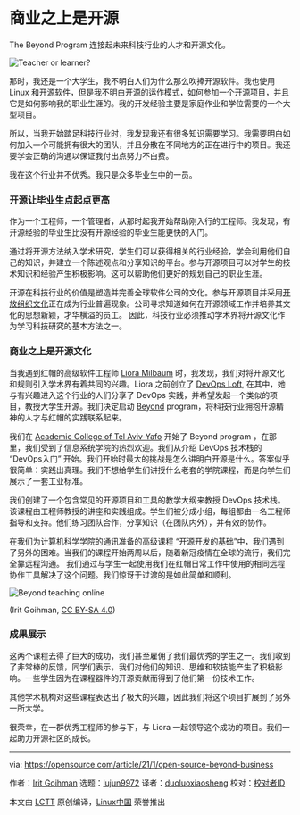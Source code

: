 [#]: collector: (lujun9972)
[#]: translator: (duoluoxiaosheng )
[#]: reviewer: ( )
[#]: publisher: ( )
[#]: url: ( )
[#]: subject: (How to teach open source beyond business)
[#]: via: (https://opensource.com/article/21/1/open-source-beyond-business)
[#]: author: (Irit Goihman https://opensource.com/users/iritgoihman)

商业之上是开源
======

The Beyond Program 连接起未来科技行业的人才和开源文化。

![Teacher or learner?][1]

那时，我还是一个大学生，我不明白人们为什么那么吹捧开源软件。我也使用 Linux 和开源软件，但是我不明白开源的运作模式，如何参加一个开源项目，并且它是如何影响我的职业生涯的。我的开发经验主要是家庭作业和学位需要的一个大型项目。

所以，当我开始踏足科技行业时，我发现我还有很多知识需要学习。我需要明白如何加入一个可能拥有很大的团队，并且分散在不同地方的正在进行中的项目。我还要学会正确的沟通以保证我付出点努力不白费。

我在这个行业并不优秀。我只是众多毕业生中的一员。

### 开源让毕业生点起点更高

作为一个工程师，一个管理者，从那时起我开始帮助刚入行的工程师。我发现，有开源经验的毕业生比没有开源经验的毕业生能更快的入门。

通过将开源方法纳入学术研究，学生们可以获得相关的行业经验，学会利用他们自己的知识，并建立一个陈述观点和分享知识的平台。参与开源项目可以对学生的技术知识和经验产生积极影响。这可以帮助他们更好的规划自己的职业生涯。

开源在科技行业的价值是塑造并完善全球软件公司的文化。参与开源项目并采用[开放组织文化][2]正在成为行业普遍现象。公司寻求知道如何在开源领域工作并培养其文化的思想新颖，才华横溢的员工。
因此，科技行业必须推动学术界将开源文化作为学习科技研究的基本方法之一。

### 商业之上是开源文化

当我遇到红帽的高级软件工程师 [Liora Milbaum][3] 时，我发现，我们对将开源文化和规则引入学术界有着共同的兴趣。Liora 之前创立了 [DevOps Loft][4], 在其中，她与有兴趣进入这个行业的人们分享了 DevOps 实践，并希望发起一个类似的项目，教授大学生开源。我们决定启动 [Beyond][5] program，将科技行业拥抱开源精神的人才与红帽的实践联系起来。

我们在 [Academic College of Tel Aviv-Yafo][6] 开始了 Beyond program ，在那里，我们受到了信息系统学院的热烈欢迎。我们从介绍 DevOps 技术栈的 “DevOps入门” 开始。我们开始时最大的挑战是怎么讲明白开源是什么。答案似乎很简单：实践出真理。我们不想给学生们讲授什么老套的学院课程，而是向学生们展示了一套工业标准。

我们创建了一个包含常见的开源项目和工具的教学大纲来教授 DevOps 技术栈。该课程由工程师教授的讲座和实践组成。学生们被分成小组，每组都由一名工程师指导和支持。他们练习团队合作，分享知识（在团队内外），并有效的协作。

在我们为计算机科学学院的通讯准备的高级课程 “开源开发的基础”中，我们遇到了另外的困难。当我们的课程开始两周以后，随着新冠疫情在全球的流行，我们完全靠远程沟通。 我们通过与学生一起使用我们在红帽日常工作中使用的相同远程协作工具解决了这个问题。我们惊讶于过渡的是如此简单和顺利。

![Beyond teaching online][7]

(Irit Goihman, [CC BY-SA 4.0][8])

### 成果展示

这两个课程去得了巨大的成功，我们甚至雇佣了我们最优秀的学生之一。我们收到了非常棒的反馈，同学们表示，我们对他们的知识、思维和软技能产生了积极影响。一些学生因为在课程器件的开源贡献而得到了他们第一份技术工作。

其他学术机构对这些课程表达出了极大的兴趣，因此我们将这个项目扩展到了另外一所大学。

很荣幸，在一群优秀工程师的参与下，与 Liora 一起领导这个成功的项目。我们一起助力开源社区的成长。

--------------------------------------------------------------------------------

via: https://opensource.com/article/21/1/open-source-beyond-business

作者：[Irit Goihman][a]
选题：[lujun9972][b]
译者：[duoluoxiaosheng](https://github.com/duoluoxiaosheng)
校对：[校对者ID](https://github.com/校对者ID)

本文由 [LCTT](https://github.com/LCTT/TranslateProject) 原创编译，[Linux中国](https://linux.cn/) 荣誉推出

[a]: https://opensource.com/users/iritgoihman
[b]: https://github.com/lujun9972
[1]: https://opensource.com/sites/default/files/styles/image-full-size/public/lead-images/osdc-lead-teacher-learner.png?itok=rMJqBN5G (Teacher or learner?)
[2]: https://opensource.com/open-organization/resources/open-org-definition
[3]: https://www.linkedin.com/in/lioramilbaum
[4]: https://www.devopsloft.io/
[5]: https://research.redhat.com/blog/2020/05/24/open-source-development-course-and-devops-methodology/
[6]: https://www.int.mta.ac.il/
[7]: https://opensource.com/sites/default/files/pictures/beyond_mta.png (Beyond teaching online)
[8]: https://creativecommons.org/licenses/by-sa/4.0/
